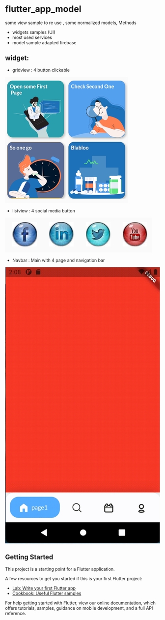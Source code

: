 # flutter_app_model

some view sample to re use , some normalized models, Methods 
- widgets samples (UI)
- most used services 
- model sample adapted firebase 


## widget:
  - gridview : 4 button clickable

![Alt text](screenshots/gridview.png)


  - listview : 4 social media button

![Alt text](screenshots/listview.png)


  - Navbar : Main with 4 page and navigation bar

![Alt text](screenshots/canva_navbar.gif)



## Getting Started

This project is a starting point for a Flutter application.

A few resources to get you started if this is your first Flutter project:

- [Lab: Write your first Flutter app](https://flutter.dev/docs/get-started/codelab)
- [Cookbook: Useful Flutter samples](https://flutter.dev/docs/cookbook)

For help getting started with Flutter, view our
[online documentation](https://flutter.dev/docs), which offers tutorials,
samples, guidance on mobile development, and a full API reference.
